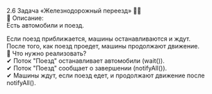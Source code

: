 2.6 Задача «Железнодорожный переезд» 🚆🚗  
📌 Описание:  
Есть автомобили и поезд.  

Если поезд приближается, машины останавливаются и ждут.  
После того, как поезд проедет, машины продолжают движение.  
🔹 Что нужно реализовать?  
✔ Поток "Поезд" останавливает автомобили (wait()).  
✔ Поток "Поезд" сообщает о завершении (notifyAll()).  
✔ Машины ждут, если поезд едет, и продолжают движение после notifyAll().  
